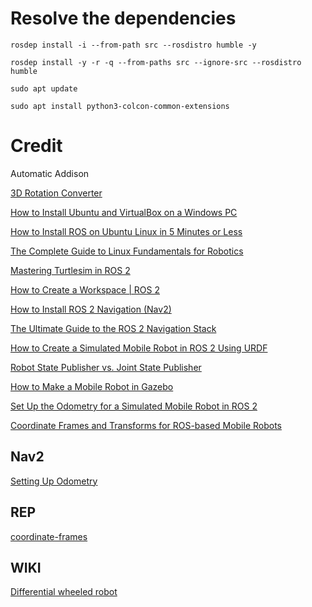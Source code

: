 # Resolve the dependencies
`rosdep install -i --from-path src --rosdistro humble -y`

`rosdep install -y -r -q --from-paths src --ignore-src --rosdistro humble`

`sudo apt update`

`sudo apt install python3-colcon-common-extensions`

# Credit
Automatic Addison

[3D Rotation Converter](https://www.andre-gaschler.com/rotationconverter/)

[How to Install Ubuntu and VirtualBox on a Windows PC](https://automaticaddison.com/how-to-install-ubuntu-and-virtualbox-on-a-windows-pc/)

[How to Install ROS on Ubuntu Linux in 5 Minutes or Less](https://automaticaddison.com/how-to-install-ros-on-ubuntu-linux-in-5-minutes-or-less/)

[The Complete Guide to Linux Fundamentals for Robotics](https://automaticaddison.com/the-complete-guide-to-linux-fundamentals-for-robotics/)

[Mastering Turtlesim in ROS 2](https://automaticaddison.com/mastering-turtlesim-in-ros-2-foxy-fitzroy/)

[How to Create a Workspace | ROS 2](https://automaticaddison.com/how-to-create-a-workspace-ros-2-foxy-fitzroy/)

[How to Install ROS 2 Navigation (Nav2)](https://automaticaddison.com/how-to-install-ros-2-navigation-nav2/)

[The Ultimate Guide to the ROS 2 Navigation Stack](https://automaticaddison.com/the-ultimate-guide-to-the-ros-2-navigation-stack/)

[How to Create a Simulated Mobile Robot in ROS 2 Using URDF](https://automaticaddison.com/how-to-create-a-simulated-mobile-robot-in-ros-2-using-urdf/)

[Robot State Publisher vs. Joint State Publisher](https://automaticaddison.com/robot-state-publisher-vs-joint-state-publisher/)

[How to Make a Mobile Robot in Gazebo](https://automaticaddison.com/how-to-make-a-mobile-robot-in-gazebo-ros2-foxy/)

[Set Up the Odometry for a Simulated Mobile Robot in ROS 2](https://automaticaddison.com/set-up-the-odometry-for-a-simulated-mobile-robot-in-ros-2/)

[Coordinate Frames and Transforms for ROS-based Mobile Robots](https://automaticaddison.com/coordinate-frames-and-transforms-for-ros-based-mobile-robots/)



Nav2
------
[Setting Up Odometry](https://navigation.ros.org/setup_guides/odom/setup_odom.html)

REP
------
[coordinate-frames](https://www.ros.org/reps/rep-0105.html#coordinate-frames)

WIKI
------
[Differential wheeled robot](https://en.wikipedia.org/wiki/Differential_wheeled_robot)
